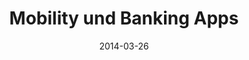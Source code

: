 ---
abstract: ''
authors:
- Gerald Madlmayr
- Thomas Grechenig
date: '2014-03-26'
featured: false
links:
- name: Publik
  url: https://publik.tuwien.ac.at/showentry.php?ID=236000&lang=2
publication: 'Vortrag: IIR-Jahreskongress für den Bankensektor KURS 2014, Wien (eingeladen);
  26.03.2014 - 27.03.2014'
publication_types:
- '3'
publishDate: '2014-03-26'
title: Mobility und Banking Apps
url_pdf: ''
---